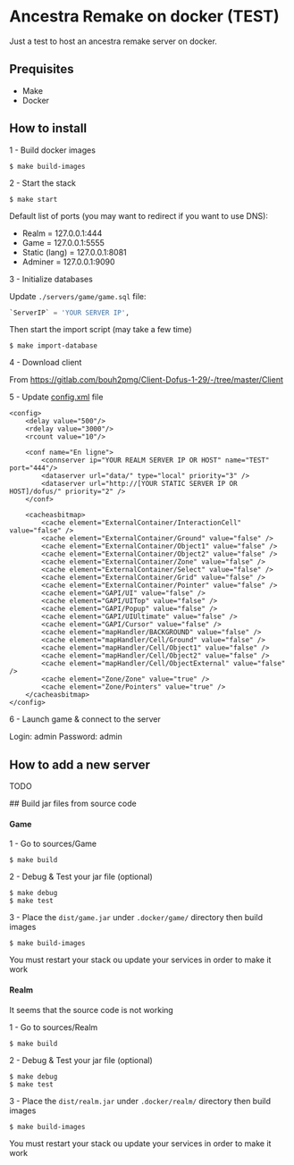 # Ancestra Remake on docker (TEST)

Just a test to host an ancestra remake server on docker.

## Prequisites

- Make
- Docker

## How to install

1 - Build docker images

```shell
$ make build-images
```

2 - Start the stack

```shell
$ make start
```

Default list of ports (you may want to redirect if you want to use DNS):

- Realm = 127.0.0.1:444
- Game = 127.0.0.1:5555
- Static (lang) = 127.0.0.1:8081
- Adminer = 127.0.0.1:9090

3 - Initialize databases

Update `./servers/game/game.sql` file:

```sql
`ServerIP` = 'YOUR SERVER IP',
```

Then start the import script (may take a few time)

```shell
$ make import-database
```

4 - Download client

From https://gitlab.com/bouh2pmg/Client-Dofus-1-29/-/tree/master/Client

5 - Update [config.xml](./servers/game/config.xml) file

```
<config>
	<delay value="500"/>
	<rdelay value="3000"/>
	<rcount value="10"/>

	<conf name="En ligne">
        <connserver ip="YOUR REALM SERVER IP OR HOST" name="TEST" port="444"/>
		<dataserver url="data/" type="local" priority="3" />
		<dataserver url="http://[YOUR STATIC SERVER IP OR HOST]/dofus/" priority="2" />
	</conf>

	<cacheasbitmap>
		<cache element="ExternalContainer/InteractionCell" value="false" />
		<cache element="ExternalContainer/Ground" value="false" />
		<cache element="ExternalContainer/Object1" value="false" />
		<cache element="ExternalContainer/Object2" value="false" />
		<cache element="ExternalContainer/Zone" value="false" />
		<cache element="ExternalContainer/Select" value="false" />
		<cache element="ExternalContainer/Grid" value="false" />
		<cache element="ExternalContainer/Pointer" value="false" />
		<cache element="GAPI/UI" value="false" />
		<cache element="GAPI/UITop" value="false" />
		<cache element="GAPI/Popup" value="false" />
		<cache element="GAPI/UIUltimate" value="false" />
		<cache element="GAPI/Cursor" value="false" />
		<cache element="mapHandler/BACKGROUND" value="false" />
		<cache element="mapHandler/Cell/Ground" value="false" />
		<cache element="mapHandler/Cell/Object1" value="false" />
		<cache element="mapHandler/Cell/Object2" value="false" />
		<cache element="mapHandler/Cell/ObjectExternal" value="false" />
		<cache element="Zone/Zone" value="true" />
		<cache element="Zone/Pointers" value="true" />
	</cacheasbitmap>
</config>
```

6 - Launch game & connect to the server

Login: admin
Password: admin

## How to add a new server

TODO

## Build jar files from source code

#### Game

1 - Go to sources/Game

```shell
$ make build
```

2 - Debug & Test your jar file (optional)

```shell
$ make debug
$ make test
```

3 - Place the `dist/game.jar` under `.docker/game/` directory then build images

```shell
$ make build-images
```

You must restart your stack ou update your services in order to make it work

#### Realm

It seems that the source code is not working

1 - Go to sources/Realm

```shell
$ make build
```

2 - Debug & Test your jar file (optional)

```shell
$ make debug
$ make test
```

3 - Place the `dist/realm.jar` under `.docker/realm/` directory then build images

```shell
$ make build-images
```

You must restart your stack ou update your services in order to make it work